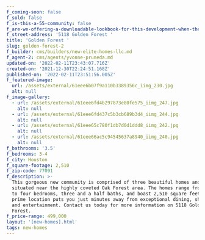 ```yaml
---
f_coming-soon: false
f_sold: false
f_is-this-a-55-community: false
f_are-we-offering-a-downloadable-lookbook-for-this-development-when-they-submit-their-contact-info: false
f_street-address: '5118 Golden Forest '
title: 'Golden Forest '
slug: golden-forest-2
f_builder: cms/builders/new-elite-homes-llc.md
f_agent-2: cms/agents/yvonne-pruneda.md
updated-on: '2022-02-11T23:43:07.716Z'
created-on: '2021-12-30T22:24:51.168Z'
published-on: '2022-02-11T23:51:56.005Z'
f_featured-image:
  url: /assets/external/61eee6b07f9a110b3389356c_iimg_230.jpg
  alt: null
f_image-gallery:
  - url: /assets/external/61eee6fd4b297873e80fe575_iimg_247.jpg
    alt: null
  - url: /assets/external/61eee6fd437c5b3cb689b3d4_iimg_244.jpg
    alt: null
  - url: /assets/external/61eee65c780f1db7d0d1ddd8_iimg_242.jpg
    alt: null
  - url: /assets/external/61eee66ac5c94545637a8940_iimg_240.jpg
    alt: null
f_bathrooms: '3.5'
f_bedrooms: 3-4
f_city: Houston
f_square-footage: 2,510
f_zip-code: 77091
f_description: >-
  This gorgeous new community is comprised of three beautiful homes and is
  situated near the highly coveted Oak Forest area. The homes range from three
  to four bedrooms, three and a half baths, and boast 2,510 square feet. The
  prime location puts you just minutes away from exceptional dining, shopping,
  and entertainment. Contact us today for more information on 5118 Golden
  Forest.
f_price-range: 499,000
layout: '[new-homes].html'
tags: new-homes
---
```



